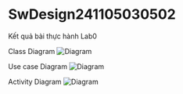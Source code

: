 # SwDesign241105030502
Kết quả bài thực hành Lab0

Class Diagram
![Diagram](https://www.planttext.com/api/plantuml/png/R99DJiCm48NtSmelOT4UeAggYY1s22b2i7QSIMl5cOd6TYC4d8m5H-8Ak8xwGuXtVj-RyHlRFr_VMn-qXDWv0DzQKi8U0O8D3bNXjFVgtkgTw0x0vEqBxgr9SBss550QRN2pKU-WqhA-Z4IMTYjLCJlKb6MAtLFpkaTqVgLILHRpkJUtVvqT7_21PT1Ipw4I3oWUfyW7xg-rprFMGiiOZ7kaPudKJakDI_F-8-S6YPXsRE5OrtUOOzKSAuSNroC75lEMRcMqzjpdQItEkGkcD4NGrSdkU40fcPjfED7MunIaFkSd-5ZMFD3oEEUCciFFw9Uu0AaoWSKHBAwJAG3O8jNfO_m2003__mC0)

Use case Diagram
![Diagram](https://www.planttext.com/api/plantuml/png/T95BQiCm48RtSufPsWld02MOF4eXKB29oG64F7L45ScCHaq3lLaNFLAlKBbncZZGZURn_n-QaRu_lnP154iyM83mQXoo3mIMNWJ58vjkBzWQ9Yt6En0Zbd0N2DSg7Oz6TQmE04gBPrnRGqx68faOnxpP-xuwEkAnNYdMlgKjgJRruCnX4VlYe_m5uO-OT24RGeu5Pi--mutBht1HOjQOpk6knwTqnzBXKciVdUGJpogUi6RVHdqdLCuQHzZ4llUSjDiP1htsGQxadLXnsWItz6RecD39WZYR9SUGN_3B0uGS9lESdRKwvGyudnkdRMofBE4VUBJVpZLmz2xaseJ18iNXPty0003__mC0)

Activity Diagram
![Diagram](https://www.planttext.com/api/plantuml/png/N931JiCm38RlVWeVjrT8OLhPXjG34z8G5yGXfEvgcYOeSOV6gt7WaNW5aj6oYPljVFzlv__-_5f6qK66tWB4ZXq67mb0M2nXQOGFB4TSizu7tISamm2gSf62u4g7kW2rSK81xwjjgij1MX_uWmhWPZP7QSdXxEbHMwupyZoV-BBtWvCaMRLakhJCv1vljDNE_9EFGrnSZx9a0uqF7QW7tH7UUKT7l0s-nvtroJI_wRrc1sfDBooJVG7aQZmfWMoa2--hitLck06rQ_tx-Q2HhzpXuZCJkdabynV8wQRVEaNctm2MYSiX_m000F__0m00)
